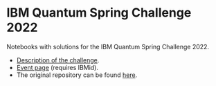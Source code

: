 # IBM Quantum Spring Challenge 2022

Notebooks with solutions for the IBM Quantum Spring Challenge 2022.

* <a href="https://research.ibm.com/blog/quantum-spring-challenge-2022">Description of the challenge</a>.
* <a href="https://challenges.quantum-computing.ibm.com/spring-2022">Event page</a> (requires IBMid).
* The original repository can be found <a href="https://github.com/qiskit-community/ibm-quantum-spring-challenge-2022">here</a>.

